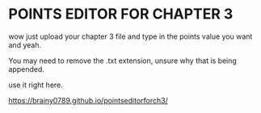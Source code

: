 # POINTS EDITOR FOR CHAPTER 3

wow just upload your chapter 3 file and type in the points value you want and yeah.

You may need to remove the .txt extension, unsure why that is being appended.

use it right here.

https://brainy0789.github.io/pointseditorforch3/
